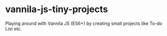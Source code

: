 # vannila-js-tiny-projects

Playing around with Vannila JS (ES6+) by creating small projects like To-do List etc.
